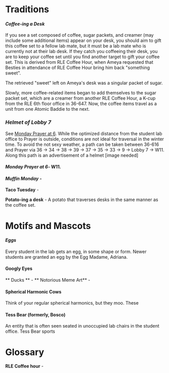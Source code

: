 # Traditions
#### *Coffee-ing a Desk*
If you see a set composed of coffee, sugar packets, and creamer (may include some additional items) appear on your desk, you should aim to gift this coffee set to a fellow lab mate, but it must be a lab mate who is currently not at their lab desk. If they catch you coffeeing their desk, you are to keep your coffee set until you find another target to gift your coffee set. This is derived from RLE Coffee Hour, when Ameya requested that Besties in attendance of RLE Coffee Hour bring him back "something sweet". 

The retrieved "sweet" left on Ameya's desk was a singular packet of sugar.

Slowly, more coffee-related items began to add themselves to the sugar packet set, which are a creamer from another RLE Coffee Hour, a K-cup from the RLE 6th floor office in 36-647. Now, the coffee items travel as a unit from one Atomic Baddie to the next.

### *Helmet of Lobby 7*
See [Monday Prayer at 6](#monday-prayer-at-6). While the optimized distance from the student lab office to Prayer is outside, conditions are not ideal for traversal in the winter time. To avoid the not sexy weather, a path can be taken between 36-616 and Prayer via 36 → 34 → 38 → 39 → 37 → 35 → 33 → 9 → Lobby 7 → W11. Along this path is an advertisement of a helmet  [image needed]

#### *Monday Prayer at 6*- W11.

#### *Muffin Monday* - 

**Taco Tuesday** - 

**Potato-ing a desk** - A potato that traverses desks in the same manner as the coffee set.

# Motifs and Mascots
#### *Eggs*
Every student in the lab gets an egg, in some shape or form. Newer students are granted an egg by the Egg Madame, Adriana.
#### Googly Eyes
** Ducks ** -
** Notorious Meme Art** - 
#### Spherical Harmonic Cows
Think of your regular spherical harmonics, but they moo. These 

#### Tess Bear (formerly, Bosco)
An entity that is often seen seated in unoccupied lab chairs in the student office. Tess Bear sports 

# Glossary
**RLE Coffee hour** - 
